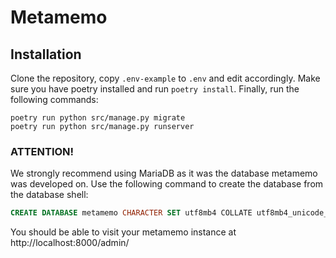 # Metamemo

## Installation

Clone the repository, copy `.env-example` to `.env` and edit accordingly. Make sure you have poetry installed and run `poetry install`. Finally, run the following commands:

```shell
poetry run python src/manage.py migrate
poetry run python src/manage.py runserver
```

### ATTENTION!

We strongly recommend using MariaDB as it was the database metamemo was developed on. Use the following command to create the database from the database shell:

```sql
CREATE DATABASE metamemo CHARACTER SET utf8mb4 COLLATE utf8mb4_unicode_ci;
```

You should be able to visit your metamemo instance at http://localhost:8000/admin/
